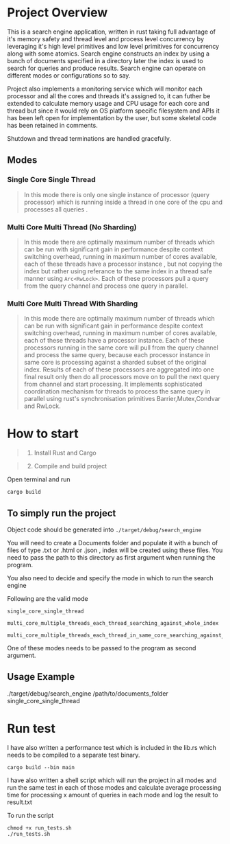 # Project Overview
This is a search engine application, written in rust taking full advantage of it's memory safety and thread level and process level concurrency by leveraging it's high level primitives and low level primitives for concurrency along with some atomics.
Search engine constructs an index by using a bunch of documents specified in a directory later the index is used to search for queries and produce results.
Search engine can operate on different modes or configurations so to say.

Project also implements a monitoring service which will monitor each processor and all the cores and threads it's assigned to, it can futher be extended to calculate memory usage and CPU usage for each core and thread but since it would rely on OS platform specific filesystem and APIs it has been left open for implementation by the user, but some skeletal code has been retained in comments.

Shutdown and thread terminations are handled gracefully.

## Modes
### Single Core Single Thread

>In this mode there is only one single instance of processor (query processor) which is running inside a thread in one core of the cpu and processes all queries .

### Multi Core Multi Thread (No Sharding)

>In this mode there are optimally maximum number of threads which can be run with significant gain in performance despite context switching overhead, running in maximum number of cores available, each of these threads have a processor instance , but not copying the index but rather using referance to the same index in a thread safe manner using `Arc<RwLock>`. 
Each of these processors pull a query from the query channel and process one query in parallel.

### Multi Core Multi Thread With Sharding

> In this mode there are optimally maximum number of threads which can be run with significant gain in performance despite context switching overhead, running in maximum number of cores available, each of these threads have a processor instance. Each of these processors running in the same core will pull from the query channel and process the same query, because each processor instance in same core is processing against a sharded subset of the original index. Results of each of these processors are aggregated into one final result only then do all processors move on to pull the next query from channel and start processing. It implements sophisticated coordination mechanism for threads to process the same query in parallel using rust's synchronisation primitives Barrier,Mutex,Condvar and RwLock.

# How to start

>1. Install Rust and Cargo

>2. Compile and build project

Open terminal and run 

```
cargo build
```

## To simply run the project

Object code should be generated into `./target/debug/search_engine`

You will need to create a Documents folder and populate it with a bunch of files of type .txt or .html or .json , index will be created using these files. You need to pass the path to this directory as first argument when running the program.

You also need to decide and specify the mode in which to run the search engine

Following are the valid mode


```
single_core_single_thread
```
```
multi_core_multiple_threads_each_thread_searching_against_whole_index
```

```
multi_core_multiple_threads_each_thread_in_same_core_searching_against_single_sharded_subset_of_index
```
 One of these modes needs to be passed to the program as second argument.
## Usage Example
./target/debug/search_engine /path/to/documents_folder single_core_single_thread

# Run test

I have also written a performance test which is included in the lib.rs which needs to be compiled to a separate test binary.

```
cargo build --bin main
```

I have also written a shell script which will run the project in all modes and run the same test in each of those modes and calculate average processing time for processing x amount of queries in each mode and log the result to result.txt 

To run the script 

```
chmod +x run_tests.sh
./run_tests.sh
```